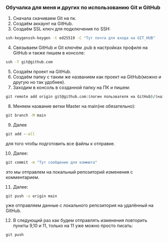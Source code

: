 ### Обучалка для меня и других по использованию Git и GitHub

1. Сначала скачиваем Git на пк.
2. Создаём аккаунт на GitHub.
3. Создаём SSL ключ для подключения по SSH: 
```cmd
ssh-keygenssh-keygen -t ed25519 -C "Тут почта для входа на GIT_HUB"
```
4. Связываем GitHub и Git ключём .pub в настройках профиля на GitHub и также пишем в консоле: 
```cmd
ssh -T git@github.com
```
5. Создаём проект на GitHub.
6. Создаём папку с таким же названием как проект на GitHub(можно и другую но так удобнее).
7. Заходим в консоль в созданной папку на ПК и пишем: 
```cmd
git remote add origin git@github.com:(логин пользвателя на GitHub)/(название проекта созднного на GitHub).git
```
8. Меняем название ветки Master на main(не обязательно): 
```cmd
git branch -M main
```
9. Далее 
```cmd
git add --all
```
для того чтобы подготовить все файлы к отправке.

10. Далее: 
```cmd 
git commit -m "Тут сообщение для коммита"
```
это мы отправлем на локальный репозиторий изменения с комментарием.

11. Далее: 
```cmd 
git push -u origin main
```
уже отправляем данные с локального репозитория на удалённый на GitHub.

12. В следующий раз как будем отправлять изменения повторить пункты 9,10 и 11, только на 11 уже можно просто писать: 
```cmd
git push
```